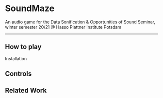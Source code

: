 # SoundMaze
An audio game for the Data Sonification & Opportunities of Sound Seminar, winter semester 20/21 @ Hasso Plattner Institute Potsdam

--- 
## How to play
Installation
## Controls

## Related Work
